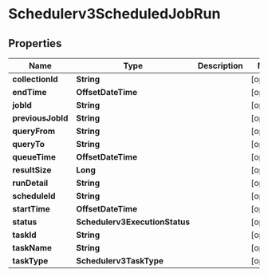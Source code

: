 

# Schedulerv3ScheduledJobRun


## Properties

| Name | Type | Description | Notes |
|------------ | ------------- | ------------- | -------------|
|**collectionId** | **String** |  |  [optional] |
|**endTime** | **OffsetDateTime** |  |  [optional] |
|**jobId** | **String** |  |  [optional] |
|**previousJobId** | **String** |  |  [optional] |
|**queryFrom** | **String** |  |  [optional] |
|**queryTo** | **String** |  |  [optional] |
|**queueTime** | **OffsetDateTime** |  |  [optional] |
|**resultSize** | **Long** |  |  [optional] |
|**runDetail** | **String** |  |  [optional] |
|**scheduleId** | **String** |  |  [optional] |
|**startTime** | **OffsetDateTime** |  |  [optional] |
|**status** | **Schedulerv3ExecutionStatus** |  |  [optional] |
|**taskId** | **String** |  |  [optional] |
|**taskName** | **String** |  |  [optional] |
|**taskType** | **Schedulerv3TaskType** |  |  [optional] |



